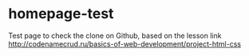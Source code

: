 # homepage-test

Test page to check the clone on Github, based on the lesson link http://codenamecrud.ru/basics-of-web-development/project-html-css